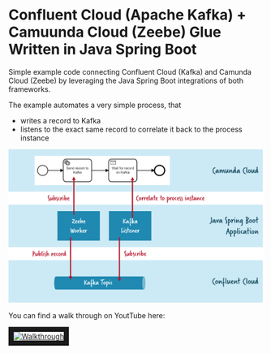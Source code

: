 # Confluent Cloud (Apache Kafka) + Camuunda Cloud (Zeebe) Glue Written in Java Spring Boot


Simple example code connecting Confluent Cloud (Kafka) and Camunda Cloud (Zeebe) by leveraging the Java Spring Boot integrations of both frameworks.

The example automates a very simple process, that

- writes a record to Kafka
- listens to the exact same record to correlate it back to the process instance

![](architecture.png)

You can find a walk through on YoutTube here:

<a href="http://www.youtube.com/watch?feature=player_embedded&v=ZHKz9l5yG3Q" target="_blank"><img src="http://img.youtube.com/vi/ZHKz9l5yG3Q/0.jpg" alt="Walkthrough" width="240" height="180" border="10" /></a>
